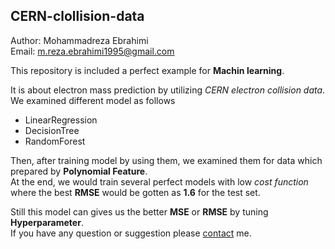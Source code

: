 ## CERN-clollision-data

Author: Mohammadreza Ebrahimi  
Email: [m.reza.ebrahimi1995@gmail.com](mailto:m.reza.ebrahimi1995@gmail.com)

This repository is included a perfect example for **Machin learning**.

It is about electron mass prediction by utilizing _CERN electron collision data_. 
We examined different model as follows

- LinearRegression
- DecisionTree
- RandomForest

Then, after training model by using them, we examined them
for data which prepared by **Polynomial Feature**.  
At the end, we would train several perfect models with low _cost function_ where the best **RMSE** would be gotten as **1.6** for the test set. 

Still this model can gives us the better **MSE** or **RMSE**
by tuning **Hyperparameter**.  
If you have any question or suggestion please [contact](mailto:m.reza.ebrahimi1995@gmail.com) me. 

